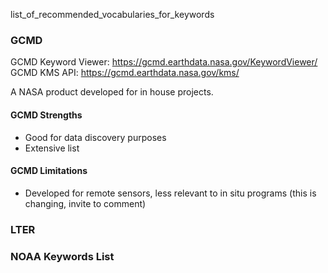 list_of_recommended_vocabularies_for_keywords


### GCMD

GCMD Keyword Viewer: https://gcmd.earthdata.nasa.gov/KeywordViewer/
GCMD KMS API: https://gcmd.earthdata.nasa.gov/kms/

A NASA product developed for in house projects.

#### GCMD Strengths

- Good for data discovery purposes
- Extensive list

#### GCMD Limitations

- Developed for remote sensors, less relevant to in situ programs (this is changing, invite to comment)

### LTER

### NOAA Keywords List
